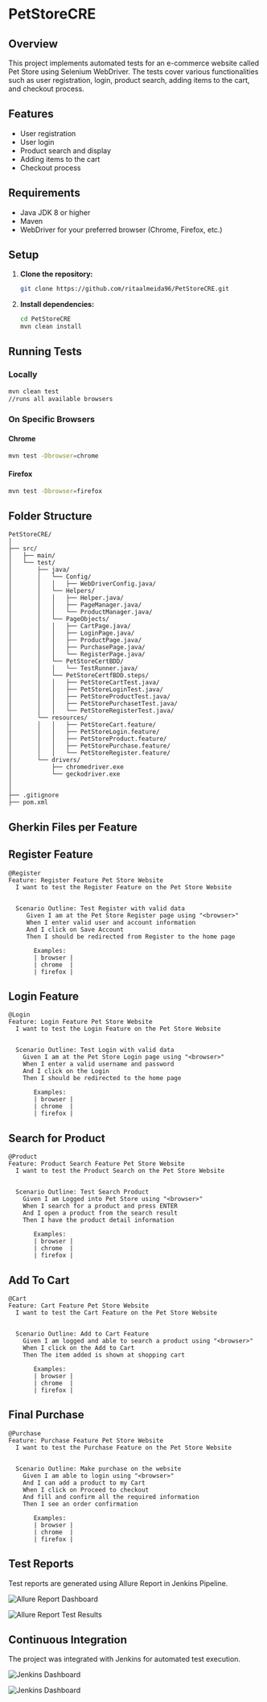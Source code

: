 # PetStoreCRE

## Overview

This project implements automated tests for an e-commerce website called Pet Store using Selenium WebDriver. The tests cover various functionalities such as user registration, login, product search, adding items to the cart, and checkout process.

## Features

- User registration
- User login
- Product search and display
- Adding items to the cart
- Checkout process


## Requirements

- Java JDK 8 or higher
- Maven
- WebDriver for your preferred browser (Chrome, Firefox, etc.)

## Setup

1. **Clone the repository:**

   ```bash
   git clone https://github.com/ritaalmeida96/PetStoreCRE.git
   ```

2. **Install dependencies:**

   ```bash
   cd PetStoreCRE
   mvn clean install
   ```

## Running Tests

### Locally

```bash
mvn clean test
//runs all available browsers
```

### On Specific Browsers

#### Chrome

```bash
mvn test -Dbrowser=chrome
```

#### Firefox

```bash
mvn test -Dbrowser=firefox
```

## Folder Structure

```
PetStoreCRE/
│
├── src/
│   ├── main/
│   └── test/
│       ├── java/
│       │   └── Config/
│       │   │   ├── WebDriverConfig.java/
│       │   └── Helpers/
│       │   │   ├── Helper.java/
│       │   │   ├── PageManager.java/
│       │   │   └── ProductManager.java/
│       │   └── PageObjects/
│       │   │   ├── CartPage.java/
│       │   │   ├── LoginPage.java/
│       │   │   ├── ProductPage.java/
│       │   │   ├── PurchasePage.java/
│       │   │   └── RegisterPage.java/
│       │   └── PetStoreCertBDD/
│       │   │   └── TestRunner.java/
│       │   └── PetStoreCertfBDD.steps/
│       │   │   ├── PetStoreCartTest.java/
│       │   │   ├── PetStoreLoginTest.java/
│       │   │   ├── PetStoreProductTest.java/
│       │   │   ├── PetStorePurchasetTest.java/
│       │   │   └── PetStoreRegisterTest.java/
│       └── resources/
│       │   │   ├── PetStoreCart.feature/
│       │   │   ├── PetStoreLogin.feature/
│       │   │   ├── PetStoreProduct.feature/
│       │   │   ├── PetStorePurchase.feature/
│       │   │   └── PetStoreRegister.feature/
│       └── drivers/
│           ├── chromedriver.exe
│           └── geckodriver.exe
│           
│
├── .gitignore
├── pom.xml
```

## Gherkin Files per Feature

## Register Feature
```gherkin
@Register
Feature: Register Feature Pet Store Website
  I want to test the Register Feature on the Pet Store Website


  Scenario Outline: Test Register with valid data
     Given I am at the Pet Store Register page using "<browser>"
     When I enter valid user and account information
     And I click on Save Account 
     Then I should be redirected from Register to the home page

       Examples: 
       | browser | 
       | chrome  | 
       | firefox | 
```

## Login Feature
```gherkin
@Login
Feature: Login Feature Pet Store Website
  I want to test the Login Feature on the Pet Store Website


  Scenario Outline: Test Login with valid data
    Given I am at the Pet Store Login page using "<browser>"
    When I enter a valid username and password
    And I click on the Login 
    Then I should be redirected to the home page

       Examples: 
       | browser | 
       | chrome  | 
       | firefox | 
```

## Search for Product
```gherkin
@Product
Feature: Product Search Feature Pet Store Website
  I want to test the Product Search on the Pet Store Website


  Scenario Outline: Test Search Product
    Given I am Logged into Pet Store using "<browser>"
    When I search for a product and press ENTER
    And I open a product from the search result
    Then I have the product detail information

       Examples: 
       | browser | 
       | chrome  | 
       | firefox | 
```

## Add To Cart
```gherkin
@Cart
Feature: Cart Feature Pet Store Website
  I want to test the Cart Feature on the Pet Store Website


  Scenario Outline: Add to Cart Feature
    Given I am logged and able to search a product using "<browser>"
    When I click on the Add to Cart
    Then The item added is shown at shopping cart

       Examples: 
       | browser | 
       | chrome  | 
       | firefox | 
```

## Final Purchase
```gherkin
@Purchase
Feature: Purchase Feature Pet Store Website
  I want to test the Purchase Feature on the Pet Store Website


  Scenario Outline: Make purchase on the website
    Given I am able to login using "<browser>"
    And I can add a product to my Cart
    When I click on Proceed to checkout
    And fill and confirm all the required information
    Then I see an order confirmation

       Examples: 
       | browser | 
       | chrome  | 
       | firefox | 
```

## Test Reports

Test reports are generated using Allure Report in Jenkins Pipeline.

![Allure Report Dashboard](https://github.com/ritaalmeida96/PetStoreCRE/blob/main/images/allure%20report%201.png)

![Allure Report Test Results](https://github.com/ritaalmeida96/PetStoreCRE/blob/main/images/allure%20report%202.png)

## Continuous Integration

The project was integrated with Jenkins for automated test execution.

![Jenkins Dashboard](https://github.com/ritaalmeida96/PetStoreCRE/blob/main/images/Jenkins_Integration1.png)

![Jenkins Dashboard](https://github.com/ritaalmeida96/PetStoreCRE/blob/main/images/Jenkins_Integration2.png)

